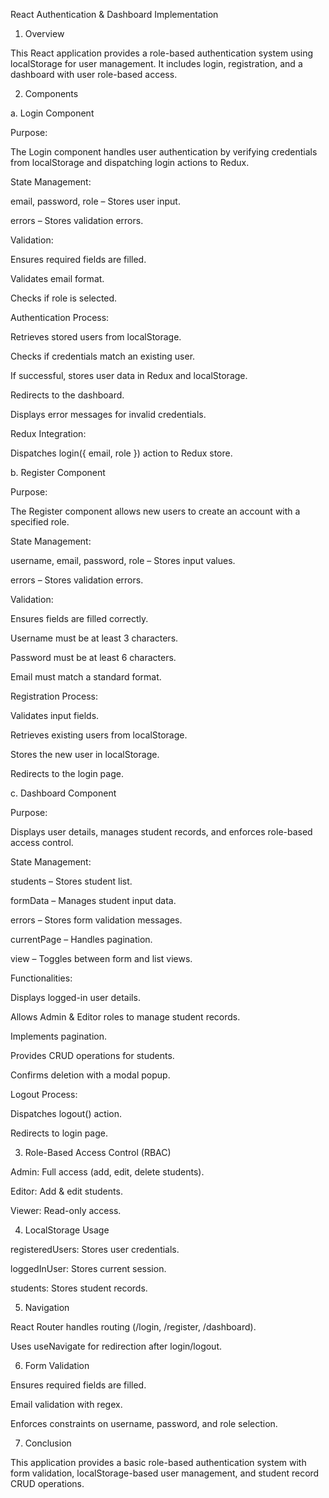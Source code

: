 React Authentication & Dashboard Implementation

1. Overview

This React application provides a role-based authentication system using localStorage for user management. It includes login, registration, and a dashboard with user role-based access.

2. Components

a. Login Component

Purpose:

The Login component handles user authentication by verifying credentials from localStorage and dispatching login actions to Redux.

State Management:

email, password, role – Stores user input.

errors – Stores validation errors.

Validation:

Ensures required fields are filled.

Validates email format.

Checks if role is selected.

Authentication Process:

Retrieves stored users from localStorage.

Checks if credentials match an existing user.

If successful, stores user data in Redux and localStorage.

Redirects to the dashboard.

Displays error messages for invalid credentials.

Redux Integration:

Dispatches login({ email, role }) action to Redux store.

b. Register Component

Purpose:

The Register component allows new users to create an account with a specified role.

State Management:

username, email, password, role – Stores input values.

errors – Stores validation errors.

Validation:

Ensures fields are filled correctly.

Username must be at least 3 characters.

Password must be at least 6 characters.

Email must match a standard format.

Registration Process:

Validates input fields.

Retrieves existing users from localStorage.

Stores the new user in localStorage.

Redirects to the login page.

c. Dashboard Component

Purpose:

Displays user details, manages student records, and enforces role-based access control.

State Management:

students – Stores student list.

formData – Manages student input data.

errors – Stores form validation messages.

currentPage – Handles pagination.

view – Toggles between form and list views.

Functionalities:

Displays logged-in user details.

Allows Admin & Editor roles to manage student records.

Implements pagination.

Provides CRUD operations for students.

Confirms deletion with a modal popup.

Logout Process:

Dispatches logout() action.

Redirects to login page.

3. Role-Based Access Control (RBAC)

Admin: Full access (add, edit, delete students).

Editor: Add & edit students.

Viewer: Read-only access.

4. LocalStorage Usage

registeredUsers: Stores user credentials.

loggedInUser: Stores current session.

students: Stores student records.

5. Navigation

React Router handles routing (/login, /register, /dashboard).

Uses useNavigate for redirection after login/logout.

6. Form Validation

Ensures required fields are filled.

Email validation with regex.

Enforces constraints on username, password, and role selection.

7. Conclusion

This application provides a basic role-based authentication system with form validation, localStorage-based user management, and student record CRUD operations.

